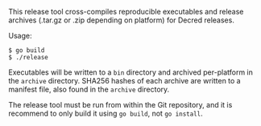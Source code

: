 This release tool cross-compiles reproducible executables and release archives
(.tar.gz or .zip depending on platform) for Decred releases.

Usage:

```
$ go build
$ ./release
```

Executables will be written to a `bin` directory and archived per-platform in
the `archive` directory.  SHA256 hashes of each archive are written to a
manifest file, also found in the `archive` directory.

The release tool must be run from within the Git repository, and it is recommend
to only build it using `go build`, not `go install`.
